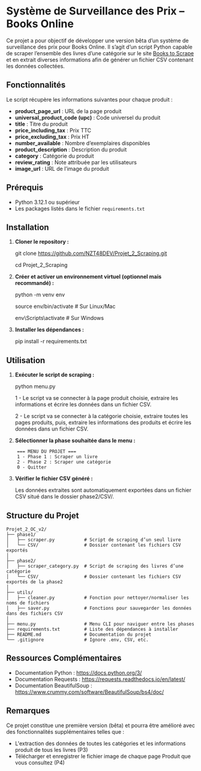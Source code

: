 # Système de Surveillance des Prix – Books Online

Ce projet a pour objectif de développer une version bêta d’un système de surveillance des prix pour Books Online. Il s’agit d’un script Python capable de scraper l’ensemble des livres d’une catégorie sur le site [Books to Scrape](http://books.toscrape.com/) et en extrait diverses informations afin de générer un fichier CSV contenant les données collectées.


## Fonctionnalités

Le script récupère les informations suivantes pour chaque produit :
- **product_page_url** : URL de la page produit
- **universal_product_code (upc)** : Code universel du produit
- **title** : Titre du produit
- **price_including_tax** : Prix TTC
- **price_excluding_tax** : Prix HT
- **number_available** : Nombre d’exemplaires disponibles
- **product_description** : Description du produit
- **category** : Catégorie du produit
- **review_rating** : Note attribuée par les utilisateurs
- **image_url** : URL de l’image du produit


## Prérequis

- Python 3.12.1 ou supérieur
- Les packages listés dans le fichier `requirements.txt`


## Installation

1. **Cloner le repository :**
    
    git clone https://github.com/NZT48DEV/Projet_2_Scraping.git

    cd Projet_2_Scraping


2. **Créer et activer un environnement virtuel (optionnel mais recommandé) :**
    
    python -m venv env

    source env/bin/activate  # Sur Linux/Mac

    env\Scripts\activate     # Sur Windows


3. **Installer les dépendances :**
    
    pip install -r requirements.txt


## Utilisation

1. **Exécuter le script de scraping :**
    
    python menu.py

    1 - Le script va se connecter à la page produit choisie, extraire les informations et écrire les données dans un fichier CSV.
    
    2 - Le script va se connecter à la catégorie choisie, extraire toutes les pages produits, puis, extraire les informations des produits et écrire les données dans un fichier CSV.

2. **Sélectionner la phase souhaitée dans le menu :**

```
    === MENU DU PROJET ===
    1 - Phase 1 : Scraper un livre
    2 - Phase 2 : Scraper une catégorie
    0 - Quitter
```


3. **Vérifier le fichier CSV généré :**

    Les données extraites sont automatiquement exportées dans un fichier CSV situé dans le dossier phase2/CSV/.


## Structure du Projet

```
Projet_2_OC_v2/
├── phase1/
│   ├── scraper.py           # Script de scraping d’un seul livre
│   └── CSV/                 # Dossier contenant les fichiers CSV exportés
│
├── phase2/
│   ├── scraper_category.py  # Script de scraping des livres d’une catégorie
│   └── CSV/                 # Dossier contenant les fichiers CSV exportés de la phase2
│
├── utils/
│   ├── cleaner.py           # Fonction pour nettoyer/normaliser les noms de fichiers
│   ├── saver.py             # Fonctions pour sauvegarder les données dans des fichiers CSV
│
├── menu.py                  # Menu CLI pour naviguer entre les phases
├── requirements.txt         # Liste des dépendances à installer
├── README.md                # Documentation du projet
└── .gitignore               # Ignore .env, CSV, etc.

```

## Ressources Complémentaires
- Documentation Python : https://docs.python.org/3/
- Documentation Requests : https://requests.readthedocs.io/en/latest/
- Documentation BeautifulSoup : https://www.crummy.com/software/BeautifulSoup/bs4/doc/


## Remarques

Ce projet constitue une première version (bêta) et pourra être amélioré avec des fonctionnalités supplémentaires telles que :

- L'extraction des données de toutes les catégories et les informations produit de tous les livres (P3)
- Télécharger et enregistrer le fichier image de chaque page Produit que vous consultez (P4)
